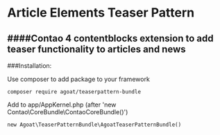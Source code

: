 # Article Elements Teaser Pattern
####Contao 4 contentblocks extension to add teaser functionality to articles and news
---

###Installation:

Use composer to add package to your framework
```
composer require agoat/teaserpattern-bundle
```

Add to app/AppKernel.php (after 'new Contao\CoreBundle\ContaoCoreBundle()')
```
new Agoat\TeaserPatternBundle\AgoatTeaserPatternBundle()
```

